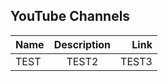 ## YouTube Channels
| Name                                | Description                                          | Link                                                 |
|:----------------------------------- |:----------------------------------------------------:| ----------------------------------------------------:|
|TEST                                 |TEST2                                                 | TEST3                                                |
